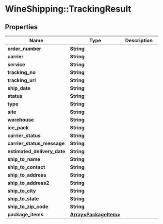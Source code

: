 # WineShipping::TrackingResult

## Properties
Name | Type | Description | Notes
------------ | ------------- | ------------- | -------------
**order_number** | **String** |  | [optional] 
**carrier** | **String** |  | [optional] 
**service** | **String** |  | [optional] 
**tracking_no** | **String** |  | [optional] 
**tracking_url** | **String** |  | [optional] 
**ship_date** | **String** |  | [optional] 
**status** | **String** |  | [optional] 
**type** | **String** |  | [optional] 
**site** | **String** |  | [optional] 
**warehouse** | **String** |  | [optional] 
**ice_pack** | **String** |  | [optional] 
**carrier_status** | **String** |  | [optional] 
**carrier_status_message** | **String** |  | [optional] 
**estimated_delivery_date** | **String** |  | [optional] 
**ship_to_name** | **String** |  | [optional] 
**ship_to_contact** | **String** |  | [optional] 
**ship_to_address** | **String** |  | [optional] 
**ship_to_address2** | **String** |  | [optional] 
**ship_to_city** | **String** |  | [optional] 
**ship_to_state** | **String** |  | [optional] 
**ship_to_zip_code** | **String** |  | [optional] 
**package_items** | [**Array&lt;PackageItem&gt;**](PackageItem.md) |  | [optional] 


